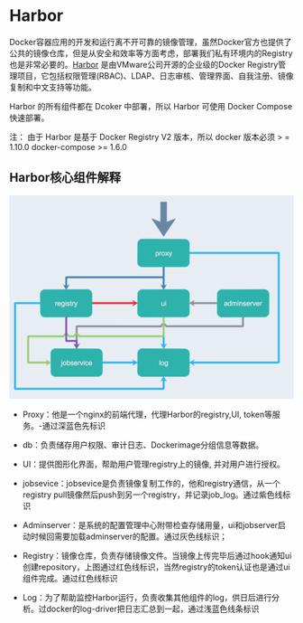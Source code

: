 # Harbor

Docker容器应用的开发和运行离不开可靠的镜像管理，虽然Docker官方也提供了公共的镜像仓库，但是从安全和效率等方面考虑，部署我们私有环境内的Registry也是非常必要的。[Harbor](https://goharbor.io/) 是由VMware公司开源的企业级的Docker Registry管理项目，它包括权限管理(RBAC)、LDAP、日志审核、管理界面、自我注册、镜像复制和中文支持等功能。

Harbor 的所有组件都在 Dcoker 中部署，所以 Harbor 可使用 Docker Compose 快速部署。

注： 由于 Harbor 是基于 Docker Registry V2 版本，所以 docker 版本必须 > = 1.10.0 docker-compose >= 1.6.0

## Harbor核心组件解释

![Harbor](./images/Harbor-基础-1.png)

- Proxy：他是一个nginx的前端代理，代理Harbor的registry,UI, token等服务。-通过深蓝色先标识

- db：负责储存用户权限、审计日志、Dockerimage分组信息等数据。

- UI：提供图形化界面，帮助用户管理registry上的镜像, 并对用户进行授权。

- jobsevice：jobsevice是负责镜像复制工作的，他和registry通信，从一个registry pull镜像然后push到另一个registry，并记录job_log。通过紫色线标识

- Adminserver：是系统的配置管理中心附带检查存储用量，ui和jobserver启动时候回需要加载adminserver的配置。通过灰色线标识；

- Registry：镜像仓库，负责存储镜像文件。当镜像上传完毕后通过hook通知ui创建repository，上图通过红色线标识，当然registry的token认证也是通过ui组件完成。通过红色线标识

- Log：为了帮助监控Harbor运行，负责收集其他组件的log，供日后进行分析。过docker的log-driver把日志汇总到一起，通过浅蓝色线条标识
